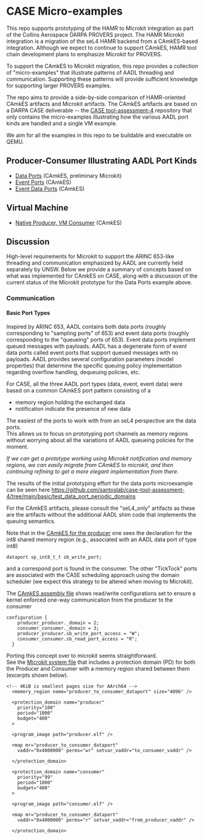 # CASE Micro-examples

This repo supports prototyping of the HAMR to Microkit integration as part of the Collins Aerospace DARPA PROVERS project.  The HAMR Microkit integration is a 
migration of the seL4 HAMR backend from a CAmkES-based integration.  Although 
we expect to continue to support CAmkES, HAMR tool chain development plans 
to emphasize Microkit for PROVERS.

To support the CAmkES to Microkit migration, this repo provides a collection 
of "micro-examples" that illustrate patterns of AADL threading and communication.
Supporting these patterns will provide sufficient knowledge for supporting 
larger PROVERS examples.

The repo aims to provide a side-by-side comparison of HAMR-oriented CAmkES artifacts
and Microkit artifacts.  The CAmkES artifacts are based on a DARPA CASE deliverable
-- the [CASE tool-assessment-4](https://github.com/loonwerks/CASE/tree/master/TA5/tool-assessment-4) repository that only contains the micro-examples illustrating how the various AADL port kinds are handled and a single VM example. 

We aim for all the examples in this repo to be buildable and executable on QEMU.

## Producer-Consumer Illustrating AADL Port Kinds

- [Data Ports](basic/test_data_port_periodic_domains/) (CAmkES, preliminary Microkit)
- [Event Ports](basic/test_event_data_port_periodic_domains/) (CAmkES)
- [Event Data Ports](basic/test_event_data_port_periodic_domains/) (CAmkES)

## Virtual Machine

- [Native Producer, VM Consumer](vm/test_event_data_port_periodic_domains_VM//receiver_vm/) (CAmkES)

## Discussion

High-level requirements for Microkit to support the ARINC 653-like threading and communication emphasized by AADL are currently held separately by UNSW.   Below
we provide a summary of concepts based on what was implemented for CAmkES on CASE, 
along with a discussion of the current status of the Microkit prototype for the Data Ports example above.

### Communication

#### Basic Port Types

Inspired by ARINC 653, AADL contains both data ports (roughly corresponding to "sampling ports" of 653) and event data ports (roughly corresponding to the "queueing" 
ports of 653).  Event data ports implement queued messages with payloads.  AADL has 
a degenerate form of event data ports called event ports that support queued messages
with no payloads.   AADL provides several configuration parameters (model properties)
that determine the specific queuing policy implementation regarding overflow handling, 
dequeuing policies, etc.

For CASE, all the three AADL port types (data, event, event data) were based on 
a common CAmkES port pattern consisting of a 
* memory region holding the exchanged data
* notification indicate the presence of new data

The easiest of the ports to work with from an seL4 perspective are the data ports.  
This allows us to focus on prototyping port channels as memory regions without worrying
about all the variations of AADL queueing policies for the moment.

*If we can get a prototype working using Microkit notification and memory regions, we can easily migrate from CAmkES to microkit, and then continuing refining to get a more elegant implementation from there.*

The results of the initial prototyping effort for the data ports microexample can be seen here
https://github.com/santoslab/case-tool-assessment-4/tree/main/basic/test_data_port_periodic_domains

For the CAmkES artifacts, please consult the "seL4_only" artifacts as these are the artifacts without the additional AADL shim code that implements the queuing semantics.

Note that in the [CAmkES for the producer](basic/test_data_port_periodic_domains/hamr/camkes-seL4_Only/components/producer_thread_i_producer_producer/producer_thread_i_producer_producer.camkes) one sees the declaration for
the int8 shared memory region (e.g., associated with an AADL data port of type int8)

```
dataport sp_int8_t_t sb_write_port;
```
and a correspond port is found in the consumer.  The other "TickTock" ports 
are associated with the CASE scheduling approach using the domain scheduler
(we expect this strategy to be altered when moving to Microkit).

The [CAmkES assembly file](basic/test_data_port_periodic_domains/hamr/camkes-seL4_Only/top_impl_Instance.camkes) shows read/write configurations set to ensure a kernel enforced one-way 
communication from the producer to the consumer
```
configuration {
    producer_producer._domain = 2;
    consumer_consumer._domain = 3;
    producer_producer.sb_write_port_access = "W";
    consumer_consumer.sb_read_port_access = "R";
  }
```

Porting this concept over to microkit seems straightforward.  
See the [Microkit system file](basic/test_data_port_periodic_domains/microkit/dataport.system) that includes
a protection domain (PD) for both the Producer and Consumer with a memory region
shared between them (excerpts shown below).
```
<!-- 4KiB is smallest pages size for AArch64 -->
  <memory_region name="producer_to_consumer_dataport" size="4096" />

  <protection_domain name="producer" 
    priority="100"
    period="1000"
    budget="400"
  >
  
  <program_image path="producer.elf" />

  <map mr="producer_to_consumer_dataport"
    vaddr="0x4000000" perms="wr" setvar_vaddr="to_consumer_vaddr" />

  </protection_domain>
    
  <protection_domain name="consumer" 
    priority="99"
    period="1000"
    budget="400"
  >

  <program_image path="consumer.elf" />

  <map mr="producer_to_consumer_dataport"
    vaddr="0x4000000" perms="r" setvar_vaddr="from_producer_vaddr" />

  </protection_domain>

```



